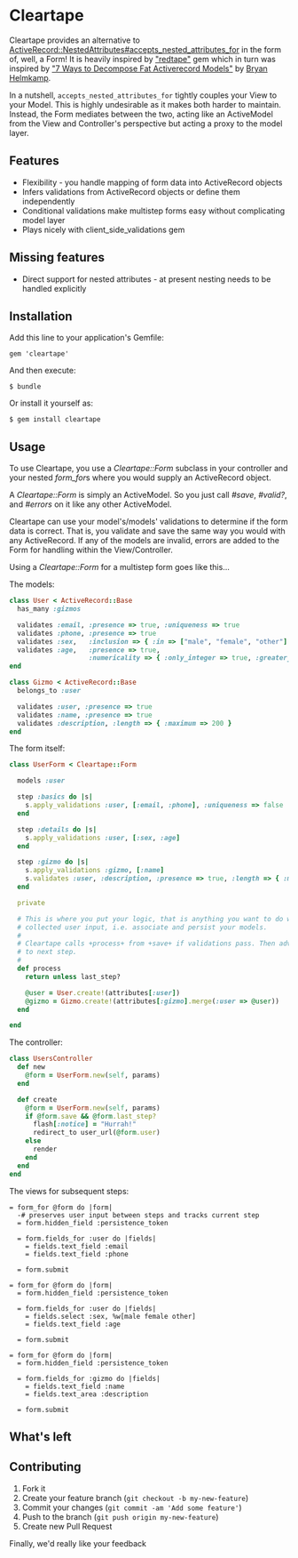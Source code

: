 # Cleartape

Cleartape provides an alternative to [ActiveRecord::NestedAttributes#accepts_nested_attributes_for](http://api.rubyonrails.org/classes/ActiveRecord/NestedAttributes/ClassMethods.html#method-i-accepts_nested_attributes_for) in the form of, well, a Form! It is heavily inspired by ["redtape"](https://github.com/ClearFit/redtape) gem which in turn was inspired by ["7 Ways to Decompose Fat Activerecord Models"](http://blog.codeclimate.com/blog/2012/10/17/7-ways-to-decompose-fat-activerecord-models/) by [Bryan Helmkamp](https://github.com/brynary).

In a nutshell, `accepts_nested_attributes_for` tightly couples your View to your Model. This is highly undesirable as it makes both harder to maintain. Instead, the Form mediates between the two, acting like an ActiveModel from the View and Controller's perspective but acting a proxy to the model layer.

## Features

* Flexibility - you handle mapping of form data into ActiveRecord objects
* Infers validations from ActiveRecord objects or define them independently
* Conditional validations make multistep forms easy without complicating model layer
* Plays nicely with client_side_validations gem

## Missing features

* Direct support for nested attributes - at present nesting needs to be handled explicitly

## Installation

Add this line to your application's Gemfile:

    gem 'cleartape'

And then execute:

    $ bundle

Or install it yourself as:

    $ gem install cleartape

## Usage

To use Cleartape, you use a *Cleartape::Form* subclass in your controller and your nested *form_for*s where you would
supply an ActiveRecord object.

A *Cleartape::Form* is simply an ActiveModel.  So you just call *#save*, *#valid?*, and *#errors* on it like any other ActiveModel.

Cleartape can use your model's/models' validations to determine if the form data is correct. That is, you validate and save the same way you would with any ActiveRecord. If any of the models are invalid, errors are added to the Form for handling within the View/Controller.

Using a *Cleartape::Form* for a multistep form goes like this...

The models:

```ruby
class User < ActiveRecord::Base
  has_many :gizmos

  validates :email, :presence => true, :uniqueness => true
  validates :phone, :presence => true
  validates :sex,   :inclusion => { :in => ["male", "female", "other"] }
  validates :age,   :presence => true,
                    :numericality => { :only_integer => true, :greater_than => 0 }
end

class Gizmo < ActiveRecord::Base
  belongs_to :user

  validates :user, :presence => true
  validates :name, :presence => true
  validates :description, :length => { :maximum => 200 }
end
```

The form itself:

```ruby
class UserForm < Cleartape::Form

  models :user

  step :basics do |s|
    s.apply_validations :user, [:email, :phone], :uniqueness => false 
  end

  step :details do |s|
    s.apply_validations :user, [:sex, :age]
  end

  step :gizmo do |s|
    s.apply_validations :gizmo, [:name]
    s.validates :user, :description, :presence => true, :length => { :minimum => 50, :maximum => 200 }
  end

  private

  # This is where you put your logic, that is anything you want to do with
  # collected user input, i.e. associate and persist your models.
  #
  # Cleartape calls +process+ from +save+ if validations pass. Then advances
  # to next step.
  #
  def process
    return unless last_step?

    @user = User.create!(attributes[:user])
    @gizmo = Gizmo.create!(attributes[:gizmo].merge(:user => @user))
  end

end
```

The controller:

```ruby
class UsersController
  def new
    @form = UserForm.new(self, params)
  end

  def create
    @form = UserForm.new(self, params)
    if @form.save && @form.last_step?
      flash[:notice] = "Hurrah!"
      redirect_to user_url(@form.user)
    else
      render
    end
  end
end
```

The views for subsequent steps:

```haml
= form_for @form do |form|
  -# preserves user input between steps and tracks current step
  = form.hidden_field :persistence_token

  = form.fields_for :user do |fields|
    = fields.text_field :email
    = fields.text_field :phone
  
  = form.submit
```

```haml
= form_for @form do |form|
  = form.hidden_field :persistence_token

  = form.fields_for :user do |fields|
    = fields.select :sex, %w[male female other]
    = fields.text_field :age

  = form.submit
```

```haml
= form_for @form do |form|
  = form.hidden_field :persistence_token

  = form.fields_for :gizmo do |fields|
    = fields.text_field :name
    = fields.text_area :description

  = form.submit
```

## What's left

## Contributing

1. Fork it
2. Create your feature branch (`git checkout -b my-new-feature`)
3. Commit your changes (`git commit -am 'Add some feature'`)
4. Push to the branch (`git push origin my-new-feature`)
5. Create new Pull Request

Finally, we'd really like your feedback


